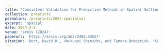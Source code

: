 ```yaml
---
title: "Consistent Validation for Predictive Methods in Spatial Settings."
collection: preprints
permalink: /preprints/2024-spatialval
excerpt: 'spatial'
date: 2024-2-1
venue: 'arXiv (2024)'
paperurl: 'https://arxiv.org/abs/2402.03527'
citation: 'Burt, David R., <b>Yunyi Shen</b>, and Tamara Broderick. "Consistent Validation for Predictive Methods in Spatial Settings." arXiv preprint arXiv:2402.03527 (2024).'
---
```



